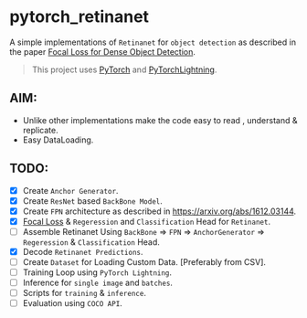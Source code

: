 # pytorch_retinanet
A simple implementations of `Retinanet` for `object detection` as described in the paper [Focal Loss for Dense Object Detection](https://arxiv.org/abs/1708.02002).

> This project uses [PyTorch](https://pytorch.org/) and [PyTorchLightning](https://github.com/PyTorchLightning/pytorch-lightning).

## AIM: 
- Unlike other implementations make the code easy to read , understand & replicate.
- Easy DataLoading.

## TODO: 
- [x] Create `Anchor Generator`.
- [x] Create `ResNet` based `BackBone Model`.
- [x] Create `FPN` architecture as described in https://arxiv.org/abs/1612.03144.
- [x] [Focal Loss](https://arxiv.org/abs/1708.02002) & `Regeression` and `Classification` Head for `Retinanet`.
- [ ] Assemble Retinanet Using `BackBone` => `FPN` => `AnchorGenerator` => `Regeression` & `Classification` Head.
- [x] Decode `Retinanet Predictions`. 
- [ ] Create `Dataset` for Loading Custom Data. [Preferably from CSV].
- [ ] Training Loop using `PyTorch Lightning`.
- [ ] Inference for `single image` and `batches`.
- [ ] Scripts for `training` & `inference`.
- [ ] Evaluation using `COCO API`.

